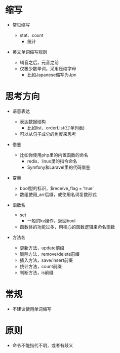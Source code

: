 # 缩写
- 常见缩写
	- stat、count    
		- 统计

- 英文单词缩写规则
	- 辅音之后，元音之前
	- 仅极少数单词，采用压缩字母
		- 比如Japanese缩写为Jpn

# 思考方向
- 语意表达
	- 表达数据结构
		- 比如list、orderList(订单列表)
	- 可以从句子成分的角度来思考

- 借鉴
	- 比如你使用php里的内置函数的命名
		- redis、linux里的指令命名
		- Symfony和Laravel里的代码借鉴

- 变量
	- bool型的标识，$receive_flag = 'true'
	- 数组使用_arr后缀，或使用名词复数形式

- 函数名
	- set
		- 一般的kv操作，返回bool
	- 函数体的功能过多，用核心的函数逻辑来命名函数

- 方法名
	- 更新方法，update前缀
	- 删除方法，remove/delete前缀
	- 插入方法，save/insert前缀
	- 统计方法，count前缀
	- 判断方法，is前缀

# 常规
- 不建议使用单词缩写

# 原则
- 命令不能指代不明，或者有歧义
